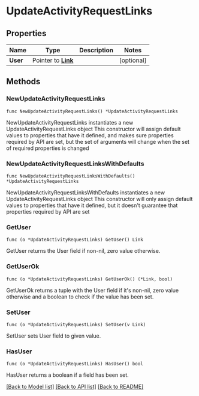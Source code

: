 # UpdateActivityRequestLinks

## Properties

Name | Type | Description | Notes
------------ | ------------- | ------------- | -------------
**User** | Pointer to [**Link**](Link.md) |  | [optional] 

## Methods

### NewUpdateActivityRequestLinks

`func NewUpdateActivityRequestLinks() *UpdateActivityRequestLinks`

NewUpdateActivityRequestLinks instantiates a new UpdateActivityRequestLinks object
This constructor will assign default values to properties that have it defined,
and makes sure properties required by API are set, but the set of arguments
will change when the set of required properties is changed

### NewUpdateActivityRequestLinksWithDefaults

`func NewUpdateActivityRequestLinksWithDefaults() *UpdateActivityRequestLinks`

NewUpdateActivityRequestLinksWithDefaults instantiates a new UpdateActivityRequestLinks object
This constructor will only assign default values to properties that have it defined,
but it doesn't guarantee that properties required by API are set

### GetUser

`func (o *UpdateActivityRequestLinks) GetUser() Link`

GetUser returns the User field if non-nil, zero value otherwise.

### GetUserOk

`func (o *UpdateActivityRequestLinks) GetUserOk() (*Link, bool)`

GetUserOk returns a tuple with the User field if it's non-nil, zero value otherwise
and a boolean to check if the value has been set.

### SetUser

`func (o *UpdateActivityRequestLinks) SetUser(v Link)`

SetUser sets User field to given value.

### HasUser

`func (o *UpdateActivityRequestLinks) HasUser() bool`

HasUser returns a boolean if a field has been set.


[[Back to Model list]](../README.md#documentation-for-models) [[Back to API list]](../README.md#documentation-for-api-endpoints) [[Back to README]](../README.md)


